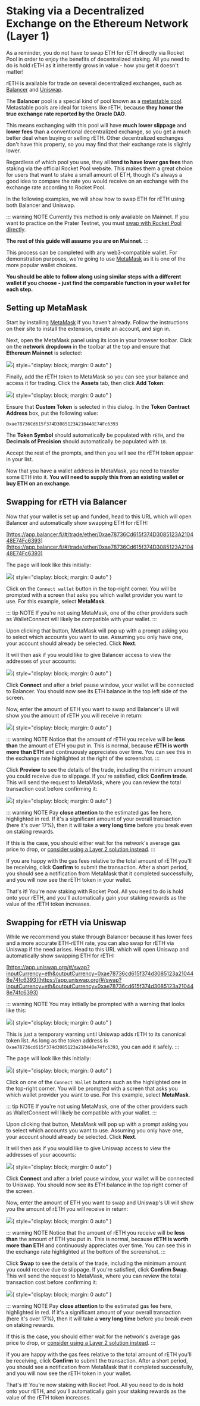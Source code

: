 # Staking via a Decentralized Exchange on the Ethereum Network (Layer 1)

As a reminder, you do not have to swap ETH for rETH directly via Rocket Pool in order to enjoy the benefits of decentralized staking.
All you need to do is hold rETH as it inherently grows in value - how you get it doesn't matter!

rETH is available for trade on several decentralized exchanges, such as [Balancer](https://docs.balancer.fi/) and [Uniswap](https://docs.uniswap.org/protocol/introduction).

The **Balancer** pool is a special kind of pool known as a [metastable pool](https://docs.balancer.fi/products/balancer-pools/metastable-pools).
Metastable pools are ideal for tokens like rETH, because **they honor the true exchange rate reported by the Oracle DAO**.

This means exchanging with this pool will have **much lower slippage** and **lower fees** than a conventional decentralized exchange, so you get a much better deal when buying or selling rETH.
Other decentralized exchanges don't have this property, so you may find that their exchange rate is slightly lower.

Regardless of which pool you use, they all **tend to have lower gas fees** than staking via the official Rocket Pool website.
This makes them a great choice for users that want to stake a small amount of ETH, though it's always a good idea to compare the rate you would receive on an exchange with the exchange rate according to Rocket Pool. 

In the following examples, we will show how to swap ETH for rETH using both Balancer and Uniswap.

::: warning NOTE
Currently this method is only available on Mainnet.
If you want to practice on the Prater Testnet, you must [swap with Rocket Pool directly](./via-rp).

**The rest of this guide will assume you are on Mainnet.**
:::

This process can be completed with any web3-compatible wallet.
For demonstration purposes, we're going to use [MetaMask](https://metamask.io/) as it is one of the more popular wallet choices.

**You should be able to follow along using similar steps with a different wallet if you choose - just find the comparable function in your wallet for each step.**


## Setting up MetaMask

Start by installing [MetaMask](https://metamask.io/) if you haven't already.
Follow the instructions on their site to install the extension, create an account, and sign in.

Next, open the MetaMask panel using its icon in your browser toolbar.
Click on the **network dropdown** in the toolbar at the top and ensure that **Ethereum Mainnet** is selected:

![](./images/mm_network_main.png){ style="display: block; margin: 0 auto" }

Finally, add the rETH token to MetaMask so you can see your balance and access it for trading.
Click the **Assets** tab, then click **Add Token**:

![](./images/mm_add_token.png){ style="display: block; margin: 0 auto" }

Ensure that **Custom Token** is selected in this dialog.
In the **Token Contract Address** box, put the following value:

```
0xae78736Cd615f374D3085123A210448E74Fc6393
```

The **Token Symbol** should automatically be populated with `rETH`, and the **Decimals of Precision** should automatically be populated with `18`.

Accept the rest of the prompts, and then you will see the rETH token appear in your list.

Now that you have a wallet address in MetaMask, you need to transfer some ETH into it.
**You will need to supply this from an existing wallet or buy ETH on an exchange.**


## Swapping for rETH via Balancer

Now that your wallet is set up and funded, head to this URL which will open Balancer and automatically show swapping ETH for rETH:

[https://app.balancer.fi/#/trade/ether/0xae78736Cd615f374D3085123A210448E74Fc6393](https://app.balancer.fi/#/trade/ether/0xae78736Cd615f374D3085123A210448E74Fc6393)

The page will look like this initially:

![](./images/balancer.png){ style="display: block; margin: 0 auto" }

Click on the `Connect wallet` button in the top-right corner.
You will be prompted with a screen that asks you which wallet provider you want to use.
For this example, select **MetaMask**.

::: tip NOTE
If you're not using MetaMask, one of the other providers such as WalletConnect will likely be compatible with your wallet.
:::

Upon clicking that button, MetaMask will pop up with a prompt asking you to select which accounts you want to use.
Assuming you only have one, your account should already be selected.
Click **Next**.

It will then ask if you would like to give Balancer access to view the addresses of your accounts:

![](./images/bal_connect.png){ style="display: block; margin: 0 auto" }

Click **Connect** and after a brief pause window, your wallet will be connected to Balancer.
You should now see its ETH balance in the top left side of the screen.

Now, enter the amount of ETH you want to swap and Balancer's UI will show you the amount of rETH you will receive in return:

![](./images/bal_swap.png){ style="display: block; margin: 0 auto" }

::: warning NOTE
Notice that the amount of rETH you receive will be **less than** the amount of ETH you put in.
This is normal, because **rETH is worth more than ETH** and continuously appreciates over time.
You can see this in the exchange rate highlighted at the right of the screenshot.
:::

Click **Preview** to see the details of the trade, including the minimum amount you could receive due to slippage.
If you're satisfied, click **Confirm trade**.
This will send the request to MetaMask, where you can review the total transaction cost before confirming it:

![](./images/mm_gas.png){ style="display: block; margin: 0 auto" }

::: warning NOTE
Pay **close attention** to the estimated gas fee here, highlighted in red.
If it's a significant amount of your overall transaction (here it's over 17%), then it will take a **very long time** before you break even on staking rewards.

If this is the case, you should either wait for the network's average gas price to drop, or [consider using a Layer 2 solution instead](./via-l2).
::: 

If you are happy with the gas fees relative to the total amount of rETH you'll be receiving, click **Confirm** to submit the transaction.
After a short period, you should see a notification from MetaMask that it completed successfully, and you will now see the rETH token in your wallet.

That's it! You're now staking with Rocket Pool. All you need to do is hold onto your rETH, and you'll automatically gain your staking rewards as the value of the rETH token increases.


## Swapping for rETH via Uniswap

While we recommend you stake through Balancer because it has lower fees and a more accurate ETH-rETH rate, you can also swap for rETH via Uniswap if the need arises.
Head to this URL which will open Uniswap and automatically show swapping ETH for rETH:

[https://app.uniswap.org/#/swap?inputCurrency=eth&outputCurrency=0xae78736cd615f374d3085123a210448e74fc6393](https://app.uniswap.org/#/swap?inputCurrency=eth&outputCurrency=0xae78736cd615f374d3085123a210448e74fc6393)

::: warning NOTE
You may initially be prompted with a warning that looks like this:

![](./images/unknown_token.jpg){ style="display: block; margin: 0 auto" }

This is just a temporary warning until Uniswap adds rETH to its canonical token list.
As long as the token address is `0xae78736cd615f374d3085123a210448e74fc6393`, you can add it safely.
:::

The page will look like this initially:

![](./images/uni_connect.png){ style="display: block; margin: 0 auto" }

Click on one of the `Connect Wallet` buttons such as the highlighted one in the top-right corner.
You will be prompted with a screen that asks you which wallet provider you want to use.
For this example, select **MetaMask**.

::: tip NOTE
If you're not using MetaMask, one of the other providers such as WalletConnect will likely be compatible with your wallet.
:::

Upon clicking that button, MetaMask will pop up with a prompt asking you to select which accounts you want to use.
Assuming you only have one, your account should already be selected.
Click **Next**.

It will then ask if you would like to give Uniswap access to view the addresses of your accounts:

![](./images/mm_connect.png){ style="display: block; margin: 0 auto" }

Click **Connect** and after a brief pause window, your wallet will be connected to Uniswap.
You should now see its ETH balance in the top right corner of the screen.

Now, enter the amount of ETH you want to swap and Uniswap's UI will show you the amount of rETH you will receive in return:

![](./images/uni_swap.png){ style="display: block; margin: 0 auto" }

::: warning NOTE
Notice that the amount of rETH you receive will be **less than** the amount of ETH you put in.
This is normal, because **rETH is worth more than ETH** and continuously appreciates over time.
You can see this in the exchange rate highlighted at the bottom of the screenshot.
:::

Click **Swap** to see the details of the trade, including the minimum amount you could receive due to slippage.
If you're satisfied, click **Confirm Swap**.
This will send the request to MetaMask, where you can review the total transaction cost before confirming it:

![](./images/mm_gas.png){ style="display: block; margin: 0 auto" }

::: warning NOTE
Pay **close attention** to the estimated gas fee here, highlighted in red.
If it's a significant amount of your overall transaction (here it's over 17%), then it will take a **very long time** before you break even on staking rewards.

If this is the case, you should either wait for the network's average gas price to drop, or [consider using a Layer 2 solution instead](./via-l2).
::: 

If you are happy with the gas fees relative to the total amount of rETH you'll be receiving, click **Confirm** to submit the transaction.
After a short period, you should see a notification from MetaMask that it completed successfully, and you will now see the rETH token in your wallet.

That's it! You're now staking with Rocket Pool. All you need to do is hold onto your rETH, and you'll automatically gain your staking rewards as the value of the rETH token increases.
